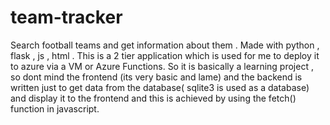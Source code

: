 # team-tracker
Search football teams and get information about them . Made with python , flask , js , html .
This is a 2 tier application which is used for me to deploy it to azure via a VM or Azure Functions. So it is basically a learning project , so dont mind the frontend (its very basic and lame) and the backend is written just to get data from the database( sqlite3 is used as a database) and display it to the frontend and this is achieved by using the fetch() function in javascript.
